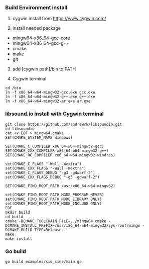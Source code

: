 ### Build Environment install

1. cygwin install from https://www.cygwin.com/

2. install needed package
 * mingw64-x86_64-gcc-core
 * mingw64-x86_64-gcc-g++
 * cmake
 * make
 * git

3. add [cygwin path]/bin to PATH

4. Cygwin terminal
```
cd /bin
ln -f x86_64-w64-mingw32-gcc.exe gcc.exe
ln -f x86_64-w64-mingw32-g++.exe g++.exe
ln -f x86_64-w64-mingw32-ar.exe ar.exe
```

### libsound.io install with Cygwin terminal

```
git clone https://github.com/andrewrk/libsoundio.git
cd libsoundio
cat << EOF > mingw64.cmake
SET(CMAKE_SYSTEM_NAME Windows)

SET(CMAKE_C_COMPILER x86_64-w64-mingw32-gcc)
SET(CMAKE_CXX_COMPILER x86_64-w64-mingw32-g++)
SET(CMAKE_RC_COMPILER x86_64-w64-mingw32-windres)

set(CMAKE_C_FLAGS "-Wall -Wextra")
set(CMAKE_CXX_FLAGS "-Wall -Wextra")
set(CMAKE_C_FLAGS_DEBUG "-g3 -gdwarf-2")
set(CMAKE_CXX_FLAGS_DEBUG "-g3 -gdwarf-2")

SET(CMAKE_FIND_ROOT_PATH /usr/x86_64-w64-mingw32)

set(CMAKE_FIND_ROOT_PATH_MODE_PROGRAM NEVER)
set(CMAKE_FIND_ROOT_PATH_MODE_LIBRARY ONLY)
set(CMAKE_FIND_ROOT_PATH_MODE_INCLUDE ONLY)
EOF
mkdir build
cd build
cmake -DCMAKE_TOOLCHAIN_FILE=../mingw64.cmake -DCMAKE_INSTALL_PREFIX=/usr/x86_64-w64-mingw32/sys-root/mingw -DCMAKE_BUILD_TYPE=Release ..
make
make install
```

### Go build

```
go build examples/sio_sine/main.go
```